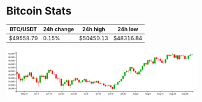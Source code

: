 # Bitcoin Stats

BTC/USDT|24h change|24h high|24h low|
|---|---|---|---|
|$49558.79|0.15%|$50450.13|$48316.84|

<img src="./chart.svg">
